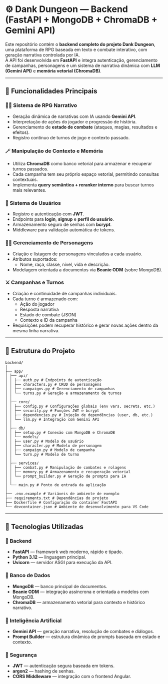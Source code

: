 # ⚙️ Dank Dungeon — Backend (FastAPI + MongoDB + ChromaDB + Gemini API)

Este repositório contém o **backend completo do projeto Dank Dungeon**, uma plataforma de RPG baseada em texto e combate interativo, com geração narrativa controlada por IA.  
A API foi desenvolvida em **FastAPI** e integra autenticação, gerenciamento de campanhas, personagens e um sistema de narrativa dinâmica com **LLM (Gemini API)** e **memória vetorial (ChromaDB)**.

---

## 🚀 Funcionalidades Principais

### 🧙‍♂️ Sistema de RPG Narrativo
- Geração dinâmica de narrativas com IA usando **Gemini API**.
- Interpretação de ações do jogador e progressão de história.
- Gerenciamento de **estado de combate** (ataques, magias, resultados e efeitos).
- Registro contínuo de turnos de jogo e contexto passado.

### 🪄 Manipulação de Contexto e Memória
- Utiliza **ChromaDB** como banco vetorial para armazenar e recuperar turnos passados.
- Cada campanha tem seu próprio espaço vetorial, permitindo consultas contextuais.
- Implementa **query semântica + reranker interno** para buscar turnos mais relevantes.

### 👤 Sistema de Usuários
- Registro e autenticação com **JWT**.
- Endpoints para **login**, **signup** e **perfil do usuário**.
- Armazenamento seguro de senhas com **bcrypt**.
- Middleware para validação automática de tokens.

### 🧝‍♀️ Gerenciamento de Personagens
- Criação e listagem de personagens vinculados a cada usuário.
- Atributos suportados:
  - Nome, raça, classe, nível, vida e descrição.
- Modelagem orientada a documentos via **Beanie ODM** (sobre MongoDB).

### ⚔️ Campanhas e Turnos
- Criação e continuidade de campanhas individuais.
- Cada turno é armazenado com:
  - Ação do jogador
  - Resposta narrativa
  - Estado de combate (JSON)
  - Contexto e ID da campanha
- Requisições podem recuperar histórico e gerar novas ações dentro da mesma linha narrativa.

---

## 🧩 Estrutura do Projeto

```
backend/
│
├── app/
│ ├── api/
│ │ ├── auth.py # Endpoints de autenticação
│ │ ├── characters.py # CRUD de personagens
│ │ ├── campaigns.py # Gerenciamento de campanhas
│ │ └── turns.py # Geração e armazenamento de turnos
│ │
│ ├── core/
│ │ ├── config.py # Configurações globais (env vars, secrets, etc.)
│ │ ├── security.py # Funções JWT e bcrypt
│ │ ├── dependencies.py # Injeção de dependências (user, db, etc.)
│ │ └── llm.py # Integração com Gemini API
│ │
│ ├── db/
│ │ ├── setup.py # Conexão com MongoDB e ChromaDB
│ │ └── models/
│ │ ├── user.py # Modelo de usuário
│ │ ├── character.py # Modelo de personagem
│ │ ├── campaign.py # Modelo de campanha
│ │ └── turn.py # Modelo de turno
│ │
│ ├── services/
│ │ ├── combat.py # Manipulação de combates e rolagens
│ │ ├── memory.py # Armazenamento e recuperação vetorial
│ │ └── prompt_builder.py # Geração de prompts para IA
│ │
│ └── main.py # Ponto de entrada da aplicação
│
├── .env.example # Variáveis de ambiente de exemplo
├── requirements.txt # Dependências do projeto
├── Dockerfile # Configuração do container FastAPI
└── devcontainer.json # Ambiente de desenvolvimento para VS Code
```


---

## 🧠 Tecnologias Utilizadas

### 🐍 Backend
- **FastAPI** — framework web moderno, rápido e tipado.
- **Python 3.12** — linguagem principal.
- **Uvicorn** — servidor ASGI para execução da API.

### 💾 Banco de Dados
- **MongoDB** — banco principal de documentos.
- **Beanie ODM** — integração assíncrona e orientada a modelos com MongoDB.
- **ChromaDB** — armazenamento vetorial para contexto e histórico narrativo.

### 🤖 Inteligência Artificial
- **Gemini API** — geração narrativa, resolução de combates e diálogos.
- **Prompt Builder** — estrutura dinâmica de prompts baseada em estado e contexto.

### 🔐 Segurança
- **JWT** — autenticação segura baseada em tokens.
- **argon2** — hashing de senhas.
- **CORS Middleware** — integração com o frontend Angular.

